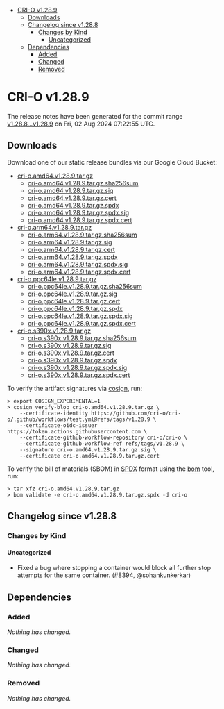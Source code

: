 - [CRI-O v1.28.9](#cri-o-v1289)
  - [Downloads](#downloads)
  - [Changelog since v1.28.8](#changelog-since-v1288)
    - [Changes by Kind](#changes-by-kind)
      - [Uncategorized](#uncategorized)
  - [Dependencies](#dependencies)
    - [Added](#added)
    - [Changed](#changed)
    - [Removed](#removed)

# CRI-O v1.28.9

The release notes have been generated for the commit range
[v1.28.8...v1.28.9](https://github.com/cri-o/cri-o/compare/v1.28.8...v1.28.9) on Fri, 02 Aug 2024 07:22:55 UTC.

## Downloads

Download one of our static release bundles via our Google Cloud Bucket:

- [cri-o.amd64.v1.28.9.tar.gz](https://storage.googleapis.com/cri-o/artifacts/cri-o.amd64.v1.28.9.tar.gz)
  - [cri-o.amd64.v1.28.9.tar.gz.sha256sum](https://storage.googleapis.com/cri-o/artifacts/cri-o.amd64.v1.28.9.tar.gz.sha256sum)
  - [cri-o.amd64.v1.28.9.tar.gz.sig](https://storage.googleapis.com/cri-o/artifacts/cri-o.amd64.v1.28.9.tar.gz.sig)
  - [cri-o.amd64.v1.28.9.tar.gz.cert](https://storage.googleapis.com/cri-o/artifacts/cri-o.amd64.v1.28.9.tar.gz.cert)
  - [cri-o.amd64.v1.28.9.tar.gz.spdx](https://storage.googleapis.com/cri-o/artifacts/cri-o.amd64.v1.28.9.tar.gz.spdx)
  - [cri-o.amd64.v1.28.9.tar.gz.spdx.sig](https://storage.googleapis.com/cri-o/artifacts/cri-o.amd64.v1.28.9.tar.gz.spdx.sig)
  - [cri-o.amd64.v1.28.9.tar.gz.spdx.cert](https://storage.googleapis.com/cri-o/artifacts/cri-o.amd64.v1.28.9.tar.gz.spdx.cert)
- [cri-o.arm64.v1.28.9.tar.gz](https://storage.googleapis.com/cri-o/artifacts/cri-o.arm64.v1.28.9.tar.gz)
  - [cri-o.arm64.v1.28.9.tar.gz.sha256sum](https://storage.googleapis.com/cri-o/artifacts/cri-o.arm64.v1.28.9.tar.gz.sha256sum)
  - [cri-o.arm64.v1.28.9.tar.gz.sig](https://storage.googleapis.com/cri-o/artifacts/cri-o.arm64.v1.28.9.tar.gz.sig)
  - [cri-o.arm64.v1.28.9.tar.gz.cert](https://storage.googleapis.com/cri-o/artifacts/cri-o.arm64.v1.28.9.tar.gz.cert)
  - [cri-o.arm64.v1.28.9.tar.gz.spdx](https://storage.googleapis.com/cri-o/artifacts/cri-o.arm64.v1.28.9.tar.gz.spdx)
  - [cri-o.arm64.v1.28.9.tar.gz.spdx.sig](https://storage.googleapis.com/cri-o/artifacts/cri-o.arm64.v1.28.9.tar.gz.spdx.sig)
  - [cri-o.arm64.v1.28.9.tar.gz.spdx.cert](https://storage.googleapis.com/cri-o/artifacts/cri-o.arm64.v1.28.9.tar.gz.spdx.cert)
- [cri-o.ppc64le.v1.28.9.tar.gz](https://storage.googleapis.com/cri-o/artifacts/cri-o.ppc64le.v1.28.9.tar.gz)
  - [cri-o.ppc64le.v1.28.9.tar.gz.sha256sum](https://storage.googleapis.com/cri-o/artifacts/cri-o.ppc64le.v1.28.9.tar.gz.sha256sum)
  - [cri-o.ppc64le.v1.28.9.tar.gz.sig](https://storage.googleapis.com/cri-o/artifacts/cri-o.ppc64le.v1.28.9.tar.gz.sig)
  - [cri-o.ppc64le.v1.28.9.tar.gz.cert](https://storage.googleapis.com/cri-o/artifacts/cri-o.ppc64le.v1.28.9.tar.gz.cert)
  - [cri-o.ppc64le.v1.28.9.tar.gz.spdx](https://storage.googleapis.com/cri-o/artifacts/cri-o.ppc64le.v1.28.9.tar.gz.spdx)
  - [cri-o.ppc64le.v1.28.9.tar.gz.spdx.sig](https://storage.googleapis.com/cri-o/artifacts/cri-o.ppc64le.v1.28.9.tar.gz.spdx.sig)
  - [cri-o.ppc64le.v1.28.9.tar.gz.spdx.cert](https://storage.googleapis.com/cri-o/artifacts/cri-o.ppc64le.v1.28.9.tar.gz.spdx.cert)
- [cri-o.s390x.v1.28.9.tar.gz](https://storage.googleapis.com/cri-o/artifacts/cri-o.s390x.v1.28.9.tar.gz)
  - [cri-o.s390x.v1.28.9.tar.gz.sha256sum](https://storage.googleapis.com/cri-o/artifacts/cri-o.s390x.v1.28.9.tar.gz.sha256sum)
  - [cri-o.s390x.v1.28.9.tar.gz.sig](https://storage.googleapis.com/cri-o/artifacts/cri-o.s390x.v1.28.9.tar.gz.sig)
  - [cri-o.s390x.v1.28.9.tar.gz.cert](https://storage.googleapis.com/cri-o/artifacts/cri-o.s390x.v1.28.9.tar.gz.cert)
  - [cri-o.s390x.v1.28.9.tar.gz.spdx](https://storage.googleapis.com/cri-o/artifacts/cri-o.s390x.v1.28.9.tar.gz.spdx)
  - [cri-o.s390x.v1.28.9.tar.gz.spdx.sig](https://storage.googleapis.com/cri-o/artifacts/cri-o.s390x.v1.28.9.tar.gz.spdx.sig)
  - [cri-o.s390x.v1.28.9.tar.gz.spdx.cert](https://storage.googleapis.com/cri-o/artifacts/cri-o.s390x.v1.28.9.tar.gz.spdx.cert)

To verify the artifact signatures via [cosign](https://github.com/sigstore/cosign), run:

```console
> export COSIGN_EXPERIMENTAL=1
> cosign verify-blob cri-o.amd64.v1.28.9.tar.gz \
    --certificate-identity https://github.com/cri-o/cri-o/.github/workflows/test.yml@refs/tags/v1.28.9 \
    --certificate-oidc-issuer https://token.actions.githubusercontent.com \
    --certificate-github-workflow-repository cri-o/cri-o \
    --certificate-github-workflow-ref refs/tags/v1.28.9 \
    --signature cri-o.amd64.v1.28.9.tar.gz.sig \
    --certificate cri-o.amd64.v1.28.9.tar.gz.cert
```

To verify the bill of materials (SBOM) in [SPDX](https://spdx.org) format using the [bom](https://sigs.k8s.io/bom) tool, run:

```console
> tar xfz cri-o.amd64.v1.28.9.tar.gz
> bom validate -e cri-o.amd64.v1.28.9.tar.gz.spdx -d cri-o
```

## Changelog since v1.28.8

### Changes by Kind

#### Uncategorized
 - Fixed a bug where stopping a container would block all further stop attempts for the same container. (#8394, @sohankunkerkar)

## Dependencies

### Added
_Nothing has changed._

### Changed
_Nothing has changed._

### Removed
_Nothing has changed._

